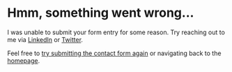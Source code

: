 # Hmm, something went wrong...
I was unable to submit your form entry for some reason.
Try reaching out to me via
[LinkedIn](https://www.linkedin.com/in/jordanhailey/) or [Twitter](https://twitter.com/Halfro_American).

Feel free to [try submitting the contact form again](/contact) or navigating back to the [homepage](/).

<script>
  history.replaceState(null,"",window.origin+"/contact/")
</script>
